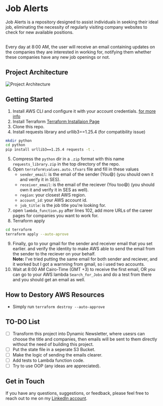 # Job Alerts
Job Alerts is a repository designed to assist individuals in seeking their ideal job, eliminating the necessity of regularly visiting company websites to check for new available positions.<br><br>

Every day at 8:00 AM, the user will receive an email containing updates on the companies they are interested in working for, notifying them whether these companies have any new job openings or not.

## Project Architecture
![Project Architecture](https://github.com/AbdassalamAhmad/Job_Alerts/assets/83673888/059ab6b0-769b-403e-a000-dc6d7e9bcdf7)

## Getting Started
1. Install AWS CLI and configure it with your account credentials. [for more info](https://docs.aws.amazon.com/cli/latest/userguide/getting-started-install.html)
2. Install Terraform [Terraform Installaion Page](https://developer.hashicorp.com/terraform/tutorials/aws-get-started/install-cli)
3. Clone this repo.
4. Install requests library and urllib3==1.25.4 (for compatibility issue)
```sh
mkdir python
cd python
pip install urllib3==1.25.4 requests -t .
```
5. Compress the `python` dir in a `.zip` format with this name `requests_library.zip` in the top directory of the repo.
6. Open `terraform\values.auto.tfvars` file and fill in these values
    - `sender_email`: is the email of the sender (You😄) (you should own it and verify it in SES).
    - `receiver_email`: is the email of the reciever (You too😄) (you should own it and verify it in SES as well).
    - `region`: your closest AWS region.
    - `account_id`: your AWS account id.
    - `job_title`: is the job title you're looking for.
7. open `lambda_function.py` after lines 102, add more URLs of the career pages for companies you want to work for.
8. Terraform apply
```sh
cd terraform
terraform apply --auto-aprove  
```
9. Finally, go to your gmail for the sender and receiver email that you set earlier. and verify the identity to make AWS able to send the email from the sender to the reciever on your behalf.<br>
**Note:** I've tried putting the same email for both sender and reciever, and it worked but I got a warnning from gmail, so i used two accounts.
10. Wait at 8:00 AM Cairo-Time (GMT +3) to receive the first email, OR you can go to your AWS lambda `Search_for_Jobs` and do a test from there and you should get an email as well.

## How to Destory AWS Resources
- Simply run `terraform destroy --auto-approve`

## TO-DO List
- [ ] Transform this project into Dynamic Newsletter, where usesrs can choose the title and companies, then emails will be sent to them directly without the need of building this project.
- [ ] Put the state file in a seperate S3 Bucket.
- [ ] Make the logic of sending the emails clearer.
- [ ] Add tests to Lambda function code.
- [ ] Try to use OOP (any ideas are appreciated).

## Get in Touch
If you have any questions, suggestions, or feedback, please feel free to reach out to me on my [LinkedIn account](https://www.linkedin.com/in/abdassalam-ahmad/).


